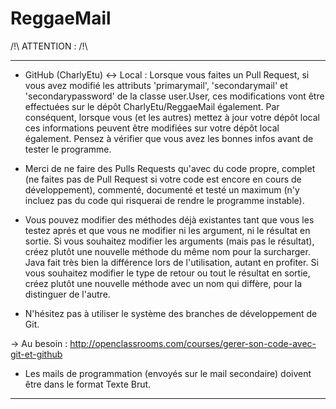 ReggaeMail
==========

/!\ ATTENTION : /!\
__________
* GitHub (CharlyEtu) <-> Local : Lorsque vous faites un Pull Request, si vous avez modifié les attributs 'primarymail',
'secondarymail' et 'secondarypassword' de la classe user.User, ces modifications vont être effectuées sur le dépôt
CharlyEtu/ReggaeMail également. Par conséquent, lorsque vous (et les autres) mettez à jour votre dépôt local ces
informations peuvent être
modifiées sur votre dépôt local également. Pensez à vérifier que vous avez les bonnes infos avant de tester
le programme.

* Merci de ne faire des Pulls Requests qu'avec du code propre, complet (ne faites pas de Pull Request si votre code est
encore en cours de développement), commenté, documenté et testé un maximum (n'y incluez pas du code qui risquerai de
rendre le programme instable).

* Vous pouvez modifier des méthodes déjà existantes tant que vous les testez aprés et que vous ne modifier ni les
argument, ni le résultat en sortie. Si vous souhaitez modifier les arguments (mais pas le résultat), créez plutôt
une nouvelle méthode du même nom pour la surcharger. Java fait très bien la différence lors de l'utilisation, autant
en profiter. Si vous souhaitez modifier le type de retour ou tout le résultat en sortie, créez plutôt une nouvelle
méthode avec un nom qui diffère, pour la distinguer de l'autre.

* N'hésitez pas à utiliser le système des branches de développement de Git.

-> Au besoin : http://openclassrooms.com/courses/gerer-son-code-avec-git-et-github

* Les mails de programmation (envoyés sur le mail secondaire) doivent être dans le format Texte Brut.

__________
